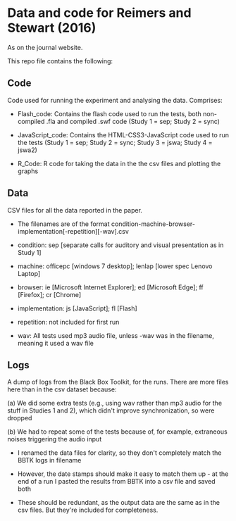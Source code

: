 # Data and code for Reimers and Stewart (2016)

As on the journal website.

This repo file contains the following:

## Code

Code used for running the experiment and analysing the data. Comprises:

* Flash_code: Contains the flash code used to run the tests, both non-compiled .fla and compiled .swf code (Study 1 = sep; Study 2 = sync)

* JavaScript_code: Contains the HTML-CSS3-JavaScript code used to run the tests (Study 1 = sep; Study 2 = sync; Study 3 = jswa; Study 4 = jswa2)

* R_Code: R code for taking the data in the the csv files and plotting the graphs

## Data

CSV files for all the data reported in the paper.

* The filenames are of the format condition-machine-browser-implementation[-repetition][-wav].csv

* condition: sep [separate calls for auditory and visual presentation as in Study 1]

* machine: officepc [windows 7 desktop]; lenlap [lower spec Lenovo Laptop]

* browser: ie [Microsoft Internet Explorer]; ed [Microsoft Edge]; ff [Firefox]; cr [Chrome]

* implementation: js [JavaScript]; fl [Flash]

* repetition: not included for first run

* wav: All tests used mp3 audio file, unless -wav was in the filename, meaning it used a wav file

## Logs

A dump of logs from the Black Box Toolkit, for the runs. There are more files here than in the csv dataset because:

(a) We did some extra tests (e.g., using wav rather than mp3 audio for the stuff in Studies 1 and 2), which didn't improve synchronization, so were dropped

(b) We had to repeat some of the tests because of, for example, extraneous noises triggering the audio input

* I renamed the data files for clarity, so they don't completely match the BBTK logs in filename

* However, the date stamps should make it easy to match them up - at the end of a run I pasted the results from BBTK into a csv file and saved both

* These should be redundant, as the output data are the same as in the csv files. But they're included for completeness.


